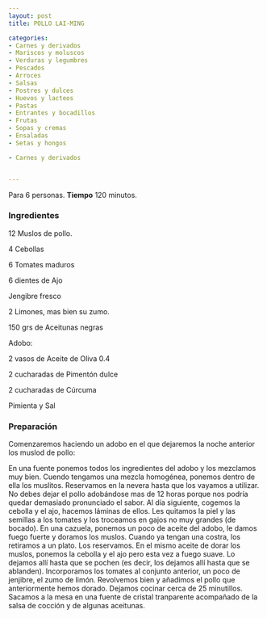 ```yaml
---
layout: post
title: POLLO LAI-MING

categories:
- Carnes y derivados
- Mariscos y moluscos
- Verduras y legumbres
- Pescados
- Arroces
- Salsas
- Postres y dulces
- Huevos y lacteos
- Pastas
- Entrantes y bocadillos
- Frutas
- Sopas y cremas
- Ensaladas
- Setas y hongos

- Carnes y derivados


---
```


Para 6 personas.
<b>Tiempo</b> 120 minutos.

<h3>Ingredientes</h3>

12 Muslos de pollo.

4 Cebollas

6 Tomates maduros

6 dientes de Ajo

Jengibre fresco

2 Limones, mas bien su zumo.

150 grs de Aceitunas negras

Adobo:

2 vasos de Aceite de Oliva 0.4

2 cucharadas de Pimentón dulce

2 cucharadas de Cúrcuma

Pimienta y Sal

<h3>Preparación</h3>

Comenzaremos haciendo un adobo en el que dejaremos la noche anterior los muslod de pollo:

En una fuente ponemos todos los ingredientes del adobo y los mezclamos muy bien. Cuendo tengamos una mezcla homogénea, ponemos dentro de ella los muslitos. Reservamos en la nevera hasta que los vayamos a utilizar. No debes dejar el pollo adobándose mas de 12 horas porque nos podría quedar demasiado pronunciado el sabor. Al día siguiente, cogemos la cebolla y el ajo, hacemos láminas de ellos. Les quitamos la piel y las semillas a los tomates y los troceamos en gajos no muy grandes (de bocado). En una cazuela, ponemos un poco de aceite del adobo, le damos fuego fuerte y doramos los muslos. Cuando ya tengan una costra, los retiramos a un plato. Los reservamos. En el mismo aceite de dorar los muslos, ponemos la cebolla y el ajo pero esta vez a fuego suave. Lo dejamos allí hasta que se pochen (es decir, los dejamos allí hasta que se ablanden). Incorporamos los tomates al conjunto anterior, un poco de jenjibre, el zumo de limón. Revolvemos bien y añadimos el pollo que anteriormente hemos dorado. Dejamos cocinar cerca de 25 minutillos. Sacamos a la mesa en una fuente de cristal tranparente acompañado de la salsa de cocción y de algunas aceitunas.

